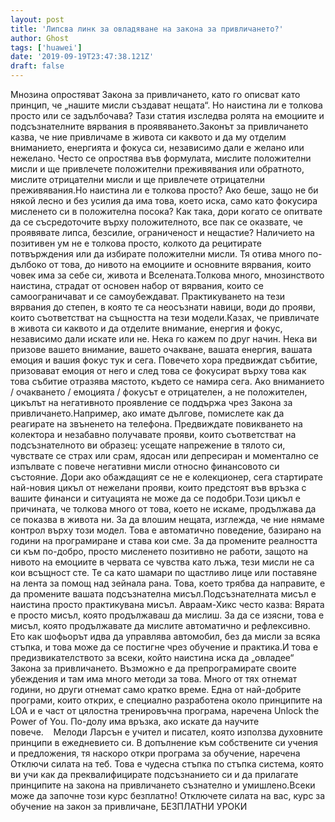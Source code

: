 ```yaml
---
layout: post
title: 'Липсва линк за овладяване на закона за привличането?'
author: Ghost
tags: ['huawei']
date: '2019-09-19T23:47:38.121Z'
draft: false
---
```


Мнозина опростяват Закона за привличането, като го описват като принцип, че „нашите мисли създават нещата“. Но наистина ли е толкова просто или се задълбочава? Тази статия изследва ролята на емоциите и подсъзнателните вярвания в проявяването.Законът за привличането казва, че ние привличаме в живота си каквото и да му отделим вниманието, енергията и фокуса си, независимо дали е желано или нежелано. Често се опростява във формулата, мислите положителни мисли и ще привлечете положителни преживявания или обратното, мислите отрицателни мисли и ще привлечете отрицателни преживявания.Но наистина ли е толкова просто? Ако беше, защо не би някой лесно и без усилия да има това, което иска, само като фокусира мисленето си в положителна посока? Как така, дори когато се опитвате да се съсредоточите върху положителното, все пак се оказвате, че проявявате липса, безсилие, ограниченост и нещастие? Наличието на позитивен ум не е толкова просто, колкото да рецитирате потвърждения или да избирате положителни мисли. Тя отива много по-дълбоко от това, до нивото на емоциите и основните вярвания, които човек има за себе си, живота и Вселената.Толкова много, мнозинството наистина, страдат от основен набор от вярвания, които се самоограничават и се самоубеждават. Практикуването на тези вярвания до степен, в която те са неосъзнати навици, води до прояви, които съответстват на същността на тези модели.Казах, че привличате в живота си каквото и да отделите внимание, енергия и фокус, независимо дали искате или не. Нека го кажем по друг начин. Нека ви призове вашето внимание, вашето очакване, вашата енергия, вашата емоция и вашия фокус тук и сега. Повечето хора предвиждат събитие, призовават емоция от него и след това се фокусират върху това как това събитие отразява мястото, където се намира сега. Ако вниманието / очакването / емоцията / фокусът е отрицателен, а не положителен, цикълът на негативното проявление се поддържа чрез Закона за привличането.Например, ако имате дългове, помислете как да реагирате на звъненето на телефона. Предвиждате повикването на колектора и незабавно получавате прояви, които съответстват на подсъзнателното ви образец: усещате напрежение в тялото си, чувствате се страх или срам, ядосан или депресиран и моментално се изпълвате с повече негативни мисли относно финансовото си състояние. Дори ако обаждащият се не е колекционер, сега стартирате най-новия цикъл от нежелани прояви, които предстоят във връзка с вашите финанси и ситуацията не може да се подобри.Този цикъл е причината, че толкова много от това, което не искаме, продължава да се показва в живота ни. За да влошим нещата, изглежда, че ние нямаме контрол върху този модел. Това е автоматично поведение, базирано на години на програмиране и става кои сме. За да промените реалността си към по-добро, просто мисленето позитивно не работи, защото на нивото на емоциите в червата се чувства като лъжа, тези мисли не са кои всъщност сте. Те са като шамари по щастливо лице или поставяне на лента за помощ над зейнала рана. Това, което трябва да направите, е да промените вашата подсъзнателна мисъл.Подсъзнателната мисъл е наистина просто практикувана мисъл. Авраам-Хикс често казва: Вярата е просто мисъл, която продължаваш да мислиш. За да се изясни, това е мисъл, която продължавате да мислите автоматично и рефлексивно. Ето как шофьорът идва да управлява автомобил, без да мисли за всяка стъпка, и това може да се постигне чрез обучение и практика.И това е предизвикателството за всеки, който наистина иска да „овладее“ Закона за привличането. Възможно е да препрограмирате своите убеждения и там има много методи за това. Много от тях отнемат години, но други отнемат само кратко време. Една от най-добрите програми, които открих, е специално разработена около принципите на LOA и е част от цялостна тренировъчна програма, наречена Unlock the Power of You. По-долу има връзка, ако искате да научите повече.    Мелоди Ларсън е учител и писател, която използва духовните принципи в ежедневието си. В допълнение към собствените си учения и предложения, тя наскоро откри програма за обучение, наречена Отключи силата на теб. Това е чудесна стъпка по стъпка система, която ви учи как да преквалифицирате подсъзнанието си и да прилагате принципите на закона на привличането съзнателно и умишлено.Всеки може да започне този курс безплатно! Отключете силата на вас, курс за обучение на закон за привличане, БЕЗПЛАТНИ УРОКИ
